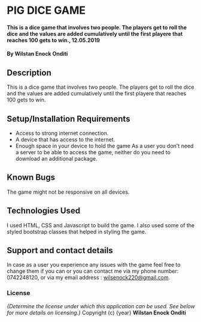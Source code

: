 
# PIG  DICE  GAME
#### This is a dice game that involves two people. The players get to roll the dice and the values are added cumulatively until the first playere that reaches 100 gets to win., 12.05.2019
#### By **Wilstan Enock Onditi**
## Description
This is a dice game that involves two people. The players get to roll the dice and the values are added cumulatively until the first playere that reaches 100 gets to win.
## Setup/Installation Requirements
* Access to strong internet connection.
* A device that has access to the internet.
* Enough space in your device to hold the game
As a user you don't need a server to be able to access the game, neither do you need to download an additional package.
## Known Bugs
The game might not be responsive on all devices.
## Technologies Used
I used HTML, CSS and Javascript to build the game. I also used some of the styled bootstrap classes that helped in styling the game.
## Support and contact details
In case as a user you experience any issues with the game feel free to change them if you can or you can contact me via my phone number: 0742248120, or via my email address : wilsenock220@gmail.com.
### License
*{Determine the license under which this application can be used.  See below for more details on licensing.}*
Copyright (c) {year} **Wilstan Enock Onditi**
  